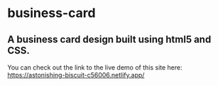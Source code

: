 # business-card
## A business card design built using html5 and CSS. 

You can check out the link to the live demo of this site here:
https://astonishing-biscuit-c56006.netlify.app/
